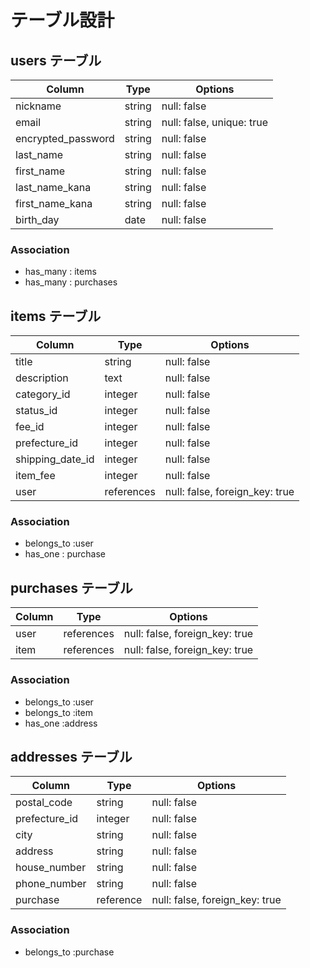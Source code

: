 # テーブル設計

## users テーブル

| Column             | Type   | Options                   |
| ------------------ | ------ | ------------------------  |
| nickname           | string | null: false               |
| email              | string | null: false, unique: true |
| encrypted_password | string | null: false               |
| last_name          | string | null: false               |
| first_name         | string | null: false               |
| last_name_kana     | string | null: false               |
| first_name_kana    | string | null: false               |
| birth_day          | date   | null: false               |

### Association

<!-- - has_many : comments -->
- has_many : items
- has_many : purchases

<!-- ## comments テーブル

| Column    | Type      | Options                        |
| --------- | --------- | ------------------------------ |
| content   | text      | null: false                    |
| item      | reference | null: false, foreign_key: true |
| user      | reference | null: false, foreign_key: true |

### Association

- belongs_to : user
- belongs_to : item -->

## items テーブル

| Column           | Type       | Options                        |
| ---------------- | ---------- | ------------------------------ |
| title            | string     | null: false                    |
| description      | text       | null: false                    |
| category_id      | integer    | null: false                    |
| status_id        | integer    | null: false                    |
| fee_id           | integer    | null: false                    |
| prefecture_id    | integer    | null: false                    |
| shipping_date_id | integer    | null: false                    |
| item_fee         | integer    | null: false                    |
| user             | references | null: false, foreign_key: true |

### Association

<!-- - has_many :comments -->
- belongs_to :user
- has_one : purchase

## purchases テーブル
<!-- 購入者と商品 -->

| Column          | Type       | Options                        |
| --------------- | ---------- | ------------------------------ |
| user            | references | null: false, foreign_key: true |
| item            | references | null: false, foreign_key: true |


### Association

- belongs_to :user
- belongs_to :item
- has_one :address

## addresses テーブル

| Column        | Type      | Options                        |
| ------------- | --------- | ------------------------------ |
| postal_code   | string    | null: false                    |
| prefecture_id | integer   | null: false                    |
| city          | string    | null: false                    |
| address       | string    | null: false                    |
| house_number  | string    | null: false                    |
| phone_number  | string    | null: false                    |
| purchase      | reference | null: false, foreign_key: true |

### Association

- belongs_to :purchase

